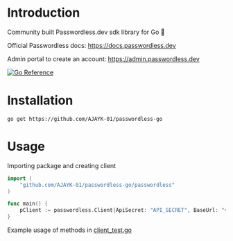 # Introduction
Community built Passwordless.dev sdk library for Go  🚀

Official Passwordless docs: https://docs.passwordless.dev

Admin portal to create an account: https://admin.passwordless.dev

[![Go Reference](https://pkg.go.dev/badge/github.com/AJAYK-01/passwordless-go/passwordless.svg)](https://pkg.go.dev/github.com/AJAYK-01/passwordless-go/passwordless)

# Installation

``` 
go get https://github.com/AJAYK-01/passwordless-go
```

# Usage

Importing package and creating client
```Go
import (
	"github.com/AJAYK-01/passwordless-go/passwordless"
)

func main() {
    pClient := passwordless.Client{ApiSecret: "API_SECRET", BaseUrl: "v4.passwordless.dev"}
}
```

Example usage of methods in [client_test.go](test/client_test.go)
